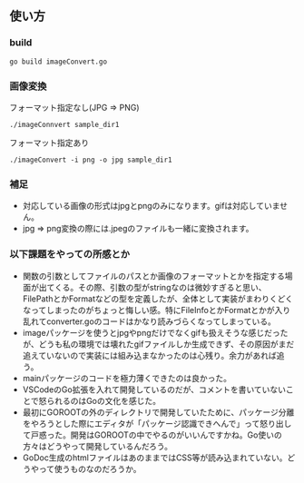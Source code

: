 ## 使い方

### build

```
go build imageConvert.go
```

### 画像変換

フォーマット指定なし(JPG => PNG)

```
./imageConnvert sample_dir1
```

フォーマット指定あり

```
./imageConvert -i png -o jpg sample_dir1
```

### 補足

- 対応している画像の形式はjpgとpngのみになります。gifは対応していません。
- jpg => png変換の際には.jpegのファイルも一緒に変換されます。

### 以下課題をやっての所感とか

- 関数の引数としてファイルのパスとか画像のフォーマットとかを指定する場面が出てくる。その際、引数の型がstringなのは微妙すぎると思い、FilePathとかFormatなどの型を定義したが、全体として実装がまわりくどくなってしまったのがちょっと悔しい感。特にFileInfoとかFormatとかが入り乱れてconverter.goのコードはかなり読みづらくなってしまっている。
- imageパッケージを使うとjpgやpngだけでなくgifも扱えそうな感じだったが、どうも私の環境では壊れたgifファイルしか生成できず、その原因がまだ追えていないので実装には組み込まなかったのは心残り。余力があれば追う。
- mainパッケージのコードを極力薄くできたのは良かった。
- VSCodeのGo拡張を入れて開発しているのだが、コメントを書いていないことで怒られるのはGoの文化を感じた。
- 最初にGOROOTの外のディレクトリで開発していたために、パッケージ分離をやろうとした際にエディタが「パッケージ認識できへんで」って怒り出して戸惑った。開発はGOROOTの中でやるのがいいんですかね。Go使いの方々はどうやって開発しているんだろう。
- GoDoc生成のhtmlファイルはあのままではCSS等が読み込まれていない。どうやって使うものなのだろうか。